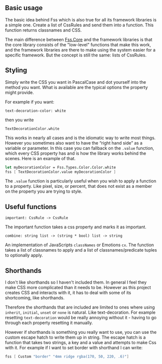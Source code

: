 ## Basic usage

The basic idea behind Fss which is also true for all its framework libraries is a simple one.
Create a list of CssRules and send them into a function. This function returns classnames and CSS.

The main difference between [Fss.Core](LINK) and the framework libraries is that the core library consists of the "low-level" functions that make this work, and the framework libraries are there to make using the system easier for a specific framework.
But the concept is still the same: lists of CssRules.

## Styling

Simply write the CSS you want in PascalCase and dot yourself into the method you want.
What is available are the typical options the property might provide.

For example if you want:
```
text-decoration-color: white
```
then you write
```
TextDecorationColor.white
```

This works in nearly all cases and is the idiomatic way to write most things.
However you sometimes also want to have the “right hand side” as a variable or parameter.
In this case you can fallback on the `.value` function, which every CSS property has and is how the library works behind the scenes.
Here is an example of that.

```fsharp
let myDecorationColor = Fss.Types.Color.Color.white
fss [ TextDecorationColor.value myDecorationColor ]
```

The `.value` function is particularly useful when you wish to apply a function to a property. Like pixel, size, or percent, that does not exist as a member on the property you are trying to style.

## Useful functions

`important: CssRule -> CssRule`

The important function takes a css property and marks it as important.

`combine: string list -> (string * bool) list -> string`

An implementation of JavaScripts `classNames` or Emotions `cx`.
The function takes a list of classnames to apply and a list of classnames/predicate tuples to optionally apply.

## Shorthands

I don't like shorthands so I haven't included them. In general I feel they make CSS more complicated than it needs to be.
However as this project creates CSS and interacts with it, it has to deal with some of its shortcoming, like shorthands.

Therefore the shorthands that are included are limited to ones where using `inherit`, `initial`, `unset` or `none` is natural. Like text-decoration.
For example resetting `text-decoration` would be  really annoying without it - having to go through each property resetting it manually.

However if shorthands is something you really want to use, you can use the custom escape hatch to write them up in string.
The escape hatch is a function that takes two strings, a key and a value and attempts to make Css with it.
For example if I want to set border with shorthand I can write:

```fsharp
fss [ Custom "border" "4mm ridge rgba(170, 50, 220, .6)"]
```

<example/>
